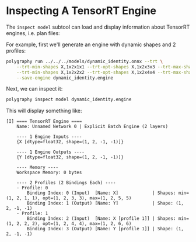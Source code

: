 # Inspecting A TensorRT Engine

The `inspect model` subtool can load and display information
about TensorRT engines, i.e. plan files:

For example, first we'll generate an engine with dynamic shapes
and 2 profiles:

```bash
polygraphy run ../../../models/dynamic_identity.onnx --trt \
    --trt-min-shapes X,1x2x1x1 --trt-opt-shapes X,1x2x3x3 --trt-max-shapes X,1x2x5x5 \
    --trt-min-shapes X,1x2x2x2 --trt-opt-shapes X,1x2x4x4 --trt-max-shapes X,1x2x6x6 \
    --save-engine dynamic_identity.engine
```

Next, we can inspect it:

```bash
polygraphy inspect model dynamic_identity.engine
```

This will display something like:

```
[I] ==== TensorRT Engine ====
    Name: Unnamed Network 0 | Explicit Batch Engine (2 layers)

    ---- 1 Engine Inputs ----
    {X [dtype=float32, shape=(1, 2, -1, -1)]}

    ---- 1 Engine Outputs ----
    {Y [dtype=float32, shape=(1, 2, -1, -1)]}

    ---- Memory ----
    Workspace Memory: 0 bytes

    ---- 2 Profiles (2 Bindings Each) ----
    - Profile: 0
        Binding Index: 0 (Input)  [Name: X]             | Shapes: min=(1, 2, 1, 1), opt=(1, 2, 3, 3), max=(1, 2, 5, 5)
        Binding Index: 1 (Output) [Name: Y]             | Shape: (1, 2, -1, -1)
    - Profile: 1
        Binding Index: 2 (Input)  [Name: X [profile 1]] | Shapes: min=(1, 2, 2, 2), opt=(1, 2, 4, 4), max=(1, 2, 6, 6)
        Binding Index: 3 (Output) [Name: Y [profile 1]] | Shape: (1, 2, -1, -1)
```
